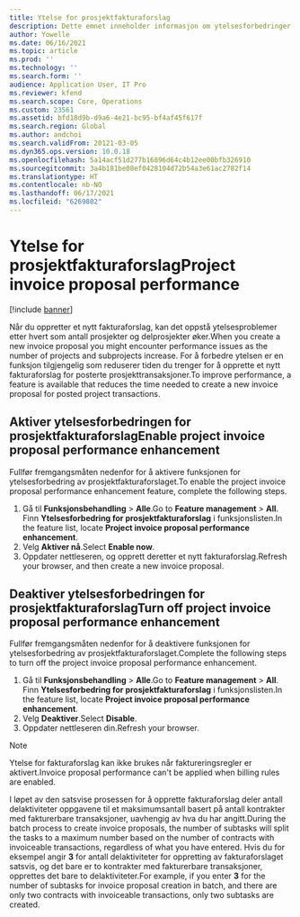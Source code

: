 ```yaml
---
title: Ytelse for prosjektfakturaforslag
description: Dette emnet inneholder informasjon om ytelsesforbedringer av prosjektfakturaforslag.
author: Yowelle
ms.date: 06/16/2021
ms.topic: article
ms.prod: ''
ms.technology: ''
ms.search.form: ''
audience: Application User, IT Pro
ms.reviewer: kfend
ms.search.scope: Core, Operations
ms.custom: 23561
ms.assetid: bfd18d9b-d9a6-4e21-bc95-bf4af45f617f
ms.search.region: Global
ms.author: andchoi
ms.search.validFrom: 20121-03-05
ms.dyn365.ops.version: 10.0.18
ms.openlocfilehash: 5a14acf51d277b16896d64c4b12ee00bfb326910
ms.sourcegitcommit: 3a4b181be08ef0428104d72b54a3e61ac2782f14
ms.translationtype: HT
ms.contentlocale: nb-NO
ms.lasthandoff: 06/17/2021
ms.locfileid: "6269802"
---
```

# <a name="project-invoice-proposal-performance"></a><span data-ttu-id="4345e-103">Ytelse for prosjektfakturaforslag</span><span class="sxs-lookup"><span data-stu-id="4345e-103">Project invoice proposal performance</span></span>

[!include [banner](../includes/banner.md)]

<span data-ttu-id="4345e-104">Når du oppretter et nytt fakturaforslag, kan det oppstå ytelsesproblemer etter hvert som antall prosjekter og delprosjekter øker.</span><span class="sxs-lookup"><span data-stu-id="4345e-104">When you create a new invoice proposal you might encounter performance issues as the number of projects and subprojects increase.</span></span> <span data-ttu-id="4345e-105">For å forbedre ytelsen er en funksjon tilgjengelig som reduserer tiden du trenger for å opprette et nytt fakturaforslag for posterte prosjekttransaksjoner.</span><span class="sxs-lookup"><span data-stu-id="4345e-105">To improve performance, a feature is available that reduces the time needed to create a new invoice proposal for posted project transactions.</span></span>

## <a name="enable-project-invoice-proposal-performance-enhancement"></a><span data-ttu-id="4345e-106">Aktiver ytelsesforbedringen for prosjektfakturaforslag</span><span class="sxs-lookup"><span data-stu-id="4345e-106">Enable project invoice proposal performance enhancement</span></span>
<span data-ttu-id="4345e-107">Fullfør fremgangsmåten nedenfor for å aktivere funksjonen for ytelsesforbedring av prosjektfakturaforslaget.</span><span class="sxs-lookup"><span data-stu-id="4345e-107">To enable the project invoice proposal performance enhancement feature, complete the following steps.</span></span>

1.  <span data-ttu-id="4345e-108">Gå til **Funksjonsbehandling** > **Alle**.</span><span class="sxs-lookup"><span data-stu-id="4345e-108">Go to **Feature management** > **All**.</span></span> <span data-ttu-id="4345e-109">Finn **Ytelsesforbedring for prosjektfakturaforslag** i funksjonslisten.</span><span class="sxs-lookup"><span data-stu-id="4345e-109">In the feature list, locate **Project invoice proposal performance enhancement**.</span></span>
2.  <span data-ttu-id="4345e-110">Velg **Aktiver nå**.</span><span class="sxs-lookup"><span data-stu-id="4345e-110">Select **Enable now**.</span></span>
3.  <span data-ttu-id="4345e-111">Oppdater nettleseren, og opprett deretter et nytt fakturaforslag.</span><span class="sxs-lookup"><span data-stu-id="4345e-111">Refresh your browser, and then create a new invoice proposal.</span></span>

## <a name="turn-off-project-invoice-proposal-performance-enhancement"></a><span data-ttu-id="4345e-112">Deaktiver ytelsesforbedringen for prosjektfakturaforslag</span><span class="sxs-lookup"><span data-stu-id="4345e-112">Turn off project invoice proposal performance enhancement</span></span>
<span data-ttu-id="4345e-113">Fullfør fremgangsmåten nedenfor for å deaktivere funksjonen for ytelsesforbedring av prosjektfakturaforslaget.</span><span class="sxs-lookup"><span data-stu-id="4345e-113">Complete the following steps to turn off the project invoice proposal performance enhancement.</span></span>

1.  <span data-ttu-id="4345e-114">Gå til **Funksjonsbehandling** > **Alle**.</span><span class="sxs-lookup"><span data-stu-id="4345e-114">Go to **Feature management** > **All**.</span></span> <span data-ttu-id="4345e-115">Finn **Ytelsesforbedring for prosjektfakturaforslag** i funksjonslisten.</span><span class="sxs-lookup"><span data-stu-id="4345e-115">In the feature list, locate **Project invoice proposal performance enhancement**.</span></span>
2.  <span data-ttu-id="4345e-116">Velg **Deaktiver**.</span><span class="sxs-lookup"><span data-stu-id="4345e-116">Select **Disable**.</span></span>
3.  <span data-ttu-id="4345e-117">Oppdater nettleseren din.</span><span class="sxs-lookup"><span data-stu-id="4345e-117">Refresh your browser.</span></span>

> [!NOTE]
> <span data-ttu-id="4345e-118">Ytelse for fakturaforslag kan ikke brukes når faktureringsregler er aktivert.</span><span class="sxs-lookup"><span data-stu-id="4345e-118">Invoice proposal performance can't be applied when billing rules are enabled.</span></span>
> 
> <span data-ttu-id="4345e-119">I løpet av den satsvise prosessen for å opprette fakturaforslag deler antall delaktiviteter oppgavene til et maksimumsantall basert på antall kontrakter med fakturerbare transaksjoner, uavhengig av hva du har angitt.</span><span class="sxs-lookup"><span data-stu-id="4345e-119">During the batch process to create invoice proposals, the number of subtasks will split the tasks to a maximum number based on the number of contracts with invoiceable transactions, regardless of what you have entered.</span></span> <span data-ttu-id="4345e-120">Hvis du for eksempel angir **3** for antall delaktiviteter for oppretting av fakturaforslaget satsvis, og det bare er to kontrakter med fakturerbare transaksjoner, opprettes det bare to delaktiviteter.</span><span class="sxs-lookup"><span data-stu-id="4345e-120">For example, if you enter **3** for the number of subtasks for invoice proposal creation in batch, and there are only two contracts with invoiceable transactions, only two subtasks are created.</span></span>

